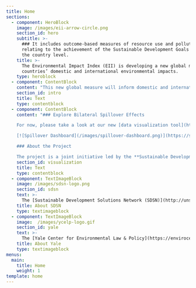 ```yaml
---
title: Home
sections:
  - component: HeroBlock
    image: /images/eii-arrow-circle.png
    section_id: hero
    subtitle: >-
      ### It includes outcome-based measures of resource use and pollution
      relating to the achievement of the Sustainable Development Goals (SDGs) at
      the country level.
    title: >-
      The Environmental Impact Index (EII) is developing a new global measure of
      countries’ domestic and international environmental impacts.
    type: heroblock
  - component: ContentBlock
    content: "This new global measure will inform domestic and international policy debates on sustainable consumption and production in the context of Agenda 2030, the SDGs and the Paris Climate Agreement. It uses data from a wide range of sources official and non-official - including from new technologies. For all metrics, time-bound thresholds have been identified that need to be achieved in order to meet the SDGs and honor commitments made in the Paris Climate Change Agreement.\r\n\nThe first prototype version of the EII will be launched in 2020."
    section_id: intro
    title: Text
    type: contentblock
  - component: ContentBlock
    content: "### Explore Bilateral Spillover Effects

    For now, please take a look at our new [data visualization tool](https://spillovers.environmentalimpact.global) that tracks “bilateral spillover effects” – the international environmental impacts of countries embodied into trade.

    [![Spillover Dashboard](/images/spillover-dashboard.png)](https://spillovers.environmentalimpact.global)

    ### About the Project

    The project is a joint initiative led by the **Sustainable Development Solutions Network (SDSN)** and the **Yale Center for Environmental Law & Policy (YCELP)** We are grateful for the support provided by Roberta Gordon and Marshall Ruben as well as from the Deutsche Gesellschaft für Internationale Zusammenarbeit (GIZ) on behalf of the German Federal Ministry for Economic Cooperation and Development (BMZ)."
    section_id: visualization
    title: Text
    type: contentblock
  - component: TextImageBlock
    image: /images/sdsn-logo.png
    section_id: sdsn
    text: >-
      The [Sustainable Development Solutions Network (SDSN)](http://unsdsn.org/) has been operating since 2012 under the auspices of the UN Secretary-General to support the design and implementation of the SDGs. SDSN has been deeply involved in the design and implementation of monitoring frameworks for the SDGs. Since 2016, SDSN and the Bertelsmann Stiftung have jointly released the annual Global SDG Index and Dashboards benchmarking the performance of countries on the 17 Sustainable Development Goals (SDGs). The SDSN’s thematic network on data (TReNDS) provides advice and recommendations on SDG data. SDSN solicits experts on all dimensions of the SDGs using its network of over 750 member institutions. It has also undertaken a large number of public consultations on SDG indicators.
    title: About SDSN
    type: textimageblock
  - component: TextImageBlock
    image:  /images/ycelp-logo.gif
    section_id: yale
    text: >-
      The [Yale Center for Environmental Law & Policy](https://envirocenter.yale.edu/), a joint undertaking between Yale Law School and the Yale School of Forestry & Environmental Studies, advances fresh thinking and analytically rigorous approaches to environmental decision-making across disciplines, sectors, and scales. In addition to its research activities, the Center also aims to foster discussion and collaboration across the Yale campus on environmental law and policy issues at the local, regional, national, and global levels. The Center facilitates a joint-degree program through which Yale Law students can simultaneously pursue a master’s degree at the Yale School of Forestry & Environmental Studies, while providing research, educational, career development, and social opportunities for students as well as for others affiliated with the Center.
    title: About Yale
    type: textimageblock
menus:
  main:
    title: Home
    weight: 1
template: home
---
```

